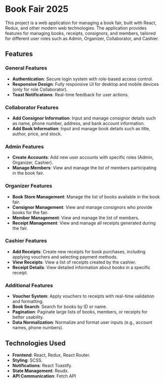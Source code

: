 # Book Fair 2025

This project is a web application for managing a book fair, built with React, Redux, and other modern web technologies. The application provides features for managing books, receipts, consignors, and members, tailored for different user roles such as Admin, Organizer, Collaborator, and Cashier.

## Features

### General Features
- **Authentication**: Secure login system with role-based access control.
- **Responsive Design**: Fully responsive UI for desktop and mobile devices (only for role Collaborator).
- **Toast Notifications**: Real-time feedback for user actions.

### Collaborator Features
- **Add Consignor Information**: Input and manage consignor details such as name, phone number, address, and bank account information.
- **Add Book Information**: Input and manage book details such as title, author, price, and stock.

### Admin Features
- **Create Accounts**: Add new user accounts with specific roles (Admin, Organizer, Cashier).
- **Manage Members**: View and manage the list of members participating in the book fair.

### Organizer Features
- **Book Store Management**: Manage the list of books available in the book fair.
- **Consignor Management**: View and manage consignors who provide books for the fair.
- **Member Management**: View and manage the list of members.
- **Receipt Management**: View and manage all receipts generated during the fair.

### Cashier Features
- **Add Receipts**: Create new receipts for book purchases, including applying vouchers and selecting payment methods.
- **View Receipts**: View a list of receipts created by the cashier.
- **Receipt Details**: View detailed information about books in a specific receipt.

### Additional Features
- **Voucher System**: Apply vouchers to receipts with real-time validation and formatting.
- **Book Search**: Search for books by ID or name.
- **Pagination**: Paginate large lists of books, members, or receipts for better usability.
- **Data Normalization**: Normalize and format user inputs (e.g., account names, phone numbers).

## Technologies Used
- **Frontend**: React, Redux, React Router.
- **Styling**: SCSS.
- **Notifications**: React Toastify.
- **State Management**: Reudx.
- **API Communication**: Fetch API




